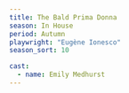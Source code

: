 ```yaml
---
title: The Bald Prima Donna
season: In House
period: Autumn
playwright: "Eugène Ionesco"
season_sort: 10

cast:
  - name: Emily Medhurst
---
```




